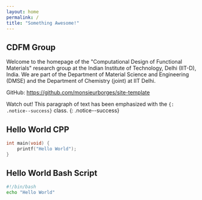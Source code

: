 ```yaml
---
layout: home
permalink: /
title: "Something Awesome!"
---
```


## CDFM Group

Welcome to the homepage of the "Computational Design of Functional Materials" research group at the Indian Institute of Technology, Delhi (IIT-D), India. We are part of the Department of Material Science and Engineering (DMSE) and the Department of Chemistry (joint) at IIT Delhi.

GitHub: <https://github.com/monsieurborges/site-template>

Watch out! This paragraph of text has been emphasized with the `{: .notice--success}` class.
{: .notice--success}

## Hello World CPP

```cpp
int main(void) {
    printf("Hello World");
}
```

## Hello World Bash Script

```bash
#!/bin/bash
echo "Hello World"
```
